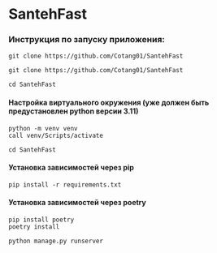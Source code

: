 # SantehFast
### Инструкция по запуску приложения:
```console
git clone https://github.com/Cotang01/SantehFast
```
```
git clone https://github.com/Cotang01/SantehFast
```
```
cd SantehFast
```
#### Настройка виртуального окружения (уже должен быть предустановлен python версии 3.11)
```
python -m venv venv
call venv/Scripts/activate
```
```
cd SantehFast
```
#### Установка зависимостей через pip
```
pip install -r requirements.txt
```
#### Установка зависимостей через poetry
```
pip install poetry
poetry install
```
```
python manage.py runserver
```